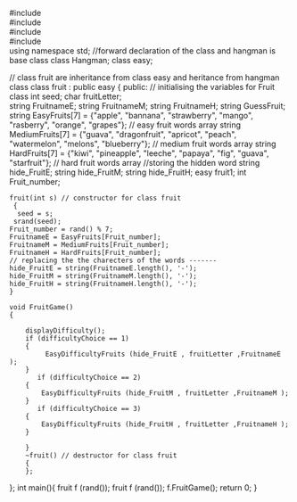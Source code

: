 
#include <iostream>     
#include <string>      
#include <ctime>      
#include <cctype>   
using namespace std;
//forward declaration of the class and hangman is base class
class Hangman;
class easy;


// class fruit are inheritance from class easy and heritance from hangman class	
class fruit : public easy {
public:
    // initialising the variables for Fruit class
	int seed;
    char fruitLetter;  
    string FruitnameE;
    string FruitnameM;
    string FruitnameH;
    string GuessFruit;
    string EasyFruits[7] = {"apple", "bannana", "strawberry", "mango", "rasberry", "orange", "grapes"}; // easy fruit words array
    string MediumFruits[7] = {"guava", "dragonfruit", "apricot", "peach", "watermelon", "melons", "blueberry"}; // medium fruit words array
    string HardFruits[7] = {"kiwi", "pineapple", "leeche", "papaya", "fig", "guava", "starfruit"}; // hard fruit words array
    //storing the hidden word
    string hide_FruitE; 
    string hide_FruitM;
    string hide_FruitH; 
    easy fruit1;
    int Fruit_number;
    
	
	fruit(int s) // constructor for class fruit
	 {
      seed = s;
     srand(seed);
    Fruit_number = rand() % 7; 
    FruitnameE = EasyFruits[Fruit_number];
    FruitnameM = MediumFruits[Fruit_number];
    FruitnameH = HardFruits[Fruit_number];
    // replacing the the charecters of the words -------
    hide_FruitE = string(FruitnameE.length(), '-'); 
    hide_FruitM = string(FruitnameM.length(), '-'); 
    hide_FruitH = string(FruitnameH.length(), '-'); 
    }

    void FruitGame() 
	{
            
        displayDifficulty();
        if (difficultyChoice == 1)
        {
             EasyDifficultyFruits (hide_FruitE , fruitLetter ,FruitnameE );
		}
		   if (difficultyChoice == 2)
        {
        	EasyDifficultyFruits (hide_FruitM , fruitLetter ,FruitnameM );
		}
		   if (difficultyChoice == 3)
        {
        	EasyDifficultyFruits (hide_FruitH , fruitLetter ,FruitnameH );
		}
       
	    }
	    ~fruit() // destructor for class fruit 
		{
		};
};
int main(){
    fruit f (rand());
    fruit f (rand()); 
    f.FruitGame();
    return 0;
}
